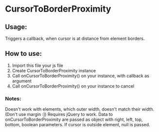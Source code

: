 # CursorToBorderProximity
<body>
  <h2>Usage:</h2>
  <p>Triggers a callback, when cursor is at distance from element borders.</p>
  <h2>How to use:</h2>
  <ol>
    <li>Import this file your js file</li>
    <li>Create CursorToBorderProximity instance</li>
    <li>Call onCursorToBorderProximity() on your instance, with callback as argument</li>
    <li>Call onCursorToBorderProximity() on your instance to cancel</li>
  </ol>
  
  <h3>Notes:</h3>
  <p>Doesn't work with elements, which outer width, doesn't match their width. (Don't use margin :]) Requires jQuery to work. Data to onCursorToBorderProximity are passed as 
object with right, left, top, bottom, boolean parameters. If cursor is outside element, null is passed. </p>
  
</body>
